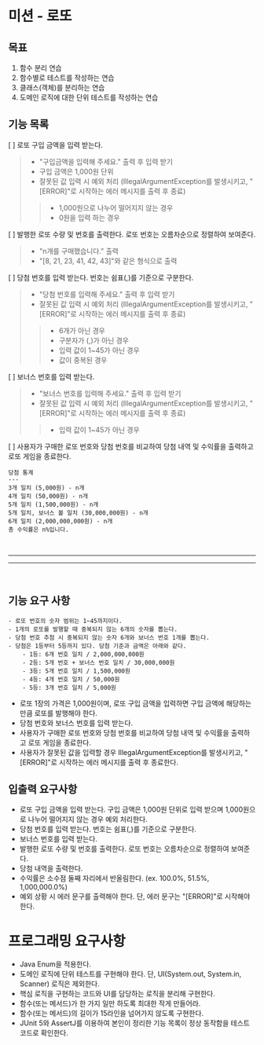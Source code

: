 # 미션 - 로또

## 목표

1. 함수 분리 연습
2. 함수별로 테스트를 작성하는 연습
3. 클래스(객체)를 분리하는 연습
4. 도메인 로직에 대한 단위 테스트를 작성하는 연습

## 기능 목록

[ ] 로또 구입 금액을 입력 받는다.
> - "구입금액을 입력해 주세요." 출력 후 입력 받기
> - 구입 금액은 1,000원 단위
> - 잘못된 값 입력 시 예외 처리 (IllegalArgumentException를 발생시키고, "[ERROR]"로 시작하는 에러 메시지를 출력 후 종료)
> > - 1,000원으로 나누어 떨어지지 않는 경우
> > - 0원을 입력 하는 경우

[ ] 발행한 로또 수량 및 번호를 출력한다. 로또 번호는 오름차순으로 정렬하여 보여준다.
> - "n개를 구매했습니다." 출력
> - "[8, 21, 23, 41, 42, 43]"와 같은 형식으로 출력

[ ] 당첨 번호를 입력 받는다. 번호는 쉼표(,)를 기준으로 구분한다.
> - "당첨 번호를 입력해 주세요." 출력 후 입력 받기
> - 잘못된 값 입력 시 예외 처리 (IllegalArgumentException를 발생시키고, "[ERROR]"로 시작하는 에러 메시지를 출력 후 종료)
> > - 6개가 아닌 경우
> > - 구분자가 (,)가 아닌 경우
> > - 입력 값이 1~45가 아닌 경우
> > - 값이 중복된 경우

[ ] 보너스 번호를 입력 받는다.
> - "보너스 번호를 입력해 주세요." 출력 후 입력 받기
> - 잘못된 값 입력 시 예외 처리 (IllegalArgumentException를 발생시키고, "[ERROR]"로 시작하는 에러 메시지를 출력 후 종료)
> > - 입력 값이 1~45가 아닌 경우

[ ] 사용자가 구매한 로또 번호와 당첨 번호를 비교하여 당첨 내역 및 수익률을 출력하고 로또 게임을 종료한다.

```aidl
당첨 통계
---
3개 일치 (5,000원) - n개
4개 일치 (50,000원) - n개
5개 일치 (1,500,000원) - n개
5개 일치, 보너스 볼 일치 (30,000,000원) - n개
6개 일치 (2,000,000,000원) - n개
총 수익률은 n%입니다.
```

<br>

---
---

<br>

## 기능 요구 사항

```aidl
- 로또 번호의 숫자 범위는 1~45까지이다.
- 1개의 로또를 발행할 때 중복되지 않는 6개의 숫자를 뽑는다.
- 당첨 번호 추첨 시 중복되지 않는 숫자 6개와 보너스 번호 1개를 뽑는다.
- 당첨은 1등부터 5등까지 있다. 당첨 기준과 금액은 아래와 같다.
    - 1등: 6개 번호 일치 / 2,000,000,000원
    - 2등: 5개 번호 + 보너스 번호 일치 / 30,000,000원
    - 3등: 5개 번호 일치 / 1,500,000원
    - 4등: 4개 번호 일치 / 50,000원
    - 5등: 3개 번호 일치 / 5,000원
```

- 로또 1장의 가격은 1,000원이며, 로또 구입 금액을 입력하면 구입 금액에 해당하는 만큼 로또를 발행해야 한다.
- 당첨 번호와 보너스 번호를 입력 받는다.
- 사용자가 구매한 로또 번호와 당첨 번호를 비교하여 당첨 내역 및 수익률을 출력하고 로또 게임을 종료한다.
- 사용자가 잘못된 값을 입력할 경우 IllegalArgumentException를 발생시키고, "[ERROR]"로 시작하는 에러 메시지를 출력 후 종료한다.

## 입출력 요구사항

- 로또 구입 금액을 입력 받는다. 구입 금액은 1,000원 단위로 입력 받으며 1,000원으로 나누어 떨어지지 않는 경우 예외 처리한다.
- 당첨 번호를 입력 받는다. 번호는 쉼표(,)를 기준으로 구분한다.
- 보너스 번호를 입력 받는다.
- 발행한 로또 수량 및 번호를 출력한다. 로또 번호는 오름차순으로 정렬하여 보여준다.
- 당첨 내역을 출력한다.
- 수익률은 소수점 둘째 자리에서 반올림한다. (ex. 100.0%, 51.5%, 1,000,000.0%)
- 예외 상황 시 에러 문구를 출력해야 한다. 단, 에러 문구는 "[ERROR]"로 시작해야 한다.

# 프로그래밍 요구사항

- Java Enum을 적용한다.
- 도메인 로직에 단위 테스트를 구현해야 한다. 단, UI(System.out, System.in, Scanner) 로직은 제외한다.
- 핵심 로직을 구현하는 코드와 UI를 담당하는 로직을 분리해 구현한다.
- 함수(또는 메서드)가 한 가지 일만 하도록 최대한 작게 만들어라.
- 함수(또는 메서드)의 길이가 15라인을 넘어가지 않도록 구현한다.
- JUnit 5와 AssertJ를 이용하여 본인이 정리한 기능 목록이 정상 동작함을 테스트 코드로 확인한다.

